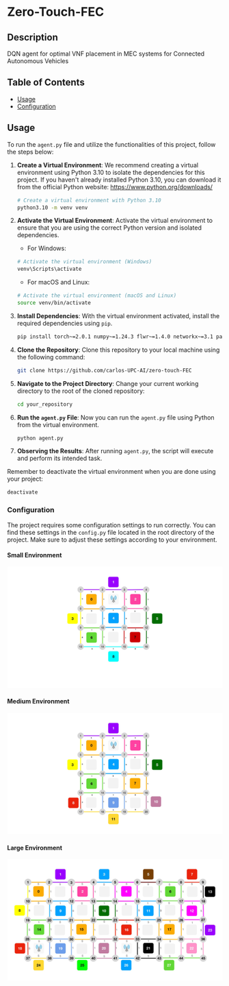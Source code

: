 # Zero-Touch-FEC


## Description

DQN agent for optimal VNF placement in MEC systems for Connected Autonomous Vehicles

## Table of Contents

- [Usage](#usage)
- [Configuration](#configuration)

## Usage

To run the `agent.py` file and utilize the functionalities of this project, follow the steps below:

1. **Create a Virtual Environment**: We recommend creating a virtual environment using Python 3.10 to isolate the dependencies for this project. If you haven't already installed Python 3.10, you can download it from the official Python website: https://www.python.org/downloads/

   ```bash
   # Create a virtual environment with Python 3.10
   python3.10 -m venv venv
   ```

2. **Activate the Virtual Environment**: Activate the virtual environment to ensure that you are using the correct Python version and isolated dependencies.

   - For Windows:

   ```bash
   # Activate the virtual environment (Windows)
   venv\Scripts\activate
   ```

   - For macOS and Linux:

   ```bash
   # Activate the virtual environment (macOS and Linux)
   source venv/bin/activate
   ```

3. **Install Dependencies**: With the virtual environment activated, install the required dependencies using `pip`.

   ```bash
   pip install torch~=2.0.1 numpy~=1.24.3 flwr~=1.4.0 networkx~=3.1 pandas~=2.0.2 gym~=0.21.0
   ```

4. **Clone the Repository**: Clone this repository to your local machine using the following command:

   ```bash
   git clone https://github.com/carlos-UPC-AI/zero-touch-FEC
   ```
   
5. **Navigate to the Project Directory**: Change your current working directory to the root of the cloned repository:

   ```bash
   cd your_repository
   ```

6. **Run the `agent.py` File**: Now you can run the `agent.py` file using Python from the virtual environment. 

   ```bash
   python agent.py 
   ```

7. **Observing the Results**: After running `agent.py`, the script will execute and perform its intended task. 

Remember to deactivate the virtual environment when you are done using your project:

```bash
deactivate
```

### Configuration

The project requires some configuration settings to run correctly. You can find these settings in the `config.py` file located in the root directory of the project. Make sure to adjust these settings according to your environment.


#### Small Environment

![Small Environment](env_small.jpg)

#### Medium Environment

![Medium Environment](env_medium.jpg)

#### Large Environment

![Large Environment](env_large.jpg)






